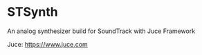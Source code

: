 # STSynth
An analog synthesizer build for SoundTrack with Juce Framework

Juce:
https://www.juce.com
